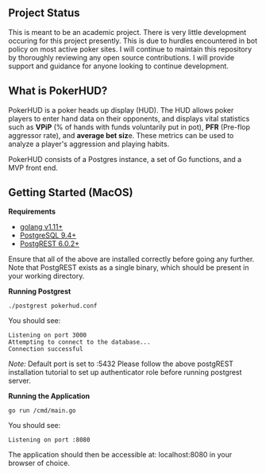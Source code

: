 ## Project Status
This is meant to be an academic project. There is very little development occuring for this project presently. This is due to hurdles encountered in bot policy on most active poker sites. I will continue to maintain this repository by thoroughly reviewing any open source contributions. I will provide support and guidance for anyone looking to continue development. 

## What is PokerHUD?
PokerHUD is a poker heads up display (HUD). The HUD allows poker players to enter hand data on their opponents, and displays vital statistics such as **VPiP** (% of hands with funds voluntarily put in pot), **PFR** (Pre-flop aggressor rate), and **average bet siz**e. These metrics can be used to analyze a player's aggression and playing habits. 

PokerHUD consists of a Postgres instance, a set of Go functions, and a MVP front end. 

## Getting Started (MacOS)

**Requirements**
- [golang v1.11+](https://golang.org/)
- [PostgreSQL 9.4+](https://www.postgresql.org/download/)
- [PostgREST 6.0.2+](http://postgrest.org/en/v6.0/tutorials/tut0.html)

Ensure that all of the above are installed correctly before going any further. Note that PostgREST exists as a single binary, which should be present in your working directory.

**Running Postgrest**

`./postgrest pokerhud.conf`

You should see:

```
Listening on port 3000
Attempting to connect to the database...
Connection successful
```

*Note:* Default port is set to :5432
Please follow the above postgREST installation tutorial to set up authenticator role before running postgrest server.

**Running the Application**

 `go run /cmd/main.go`

You should see: 
```
Listening on port :8080
```

The application should then be accessible at: localhost:8080 in your browser of choice.
